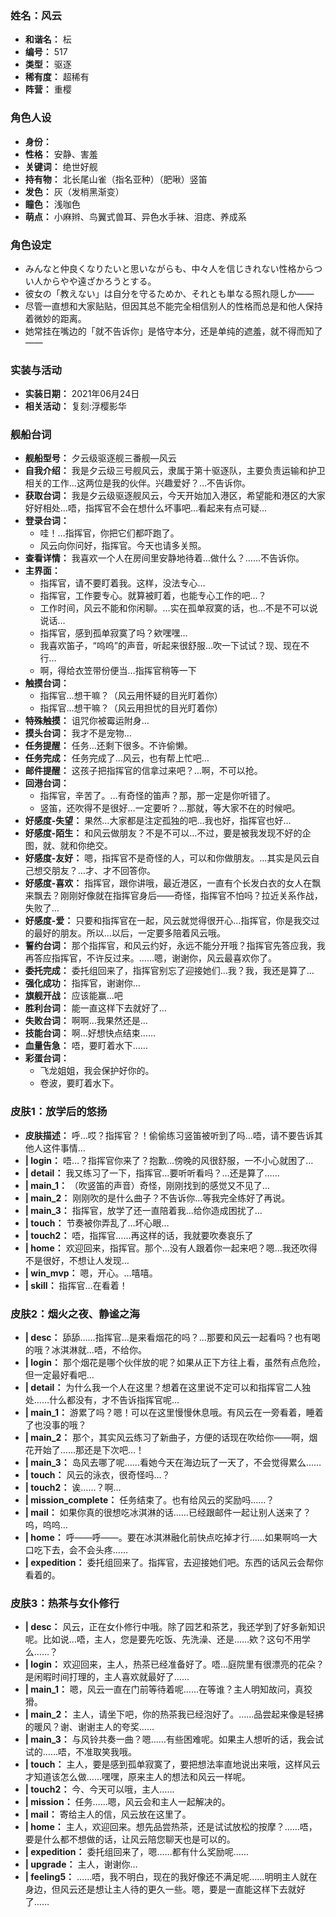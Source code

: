 ### 姓名：风云
* **和谐名：** 枟
* **编号：** 517
* **类型：** 驱逐
* **稀有度：** 超稀有
* **阵营：** 重樱


### 角色人设
* **身份：** 
* **性格：** 安静、害羞
* **关键词：** 绝世好舰
* **持有物：** 北长尾山雀（指名亚种）（肥啾）竖笛
* **发色：** 灰（发梢黑渐变）
* **瞳色：** 浅咖色
* **萌点：** 小麻辫、鸟翼式兽耳、异色水手袜、泪痣、养成系


### 角色设定
* みんなと仲良くなりたいと思いながらも、中々人を信じきれない性格からつい人からやや遠ざかろうとする。
* 彼女の「教えない」は自分を守るためか、それとも単なる照れ隠しか――
* 尽管一直想和大家贴贴，但因其总不能完全相信别人的性格而总是和他人保持着微妙的距离。
* 她常挂在嘴边的「就不告诉你」是恪守本分，还是单纯的遮羞，就不得而知了――


### 实装与活动
* **实装日期：** 2021年06月24日
* **相关活动：** 复刻:浮樱影华


### 舰船台词
* **舰船型号：** 夕云级驱逐舰三番舰—风云
* **自我介绍：** 我是夕云级三号舰风云，隶属于第十驱逐队，主要负责运输和护卫相关的工作…这两位是我的伙伴。兴趣爱好？…不告诉你。
* **获取台词：** 我是夕云级驱逐舰风云，今天开始加入港区，希望能和港区的大家好好相处…唔，指挥官不会在想什么坏事吧…看起来有点可疑…
* **登录台词：**
  * 哇！…指挥官，你把它们都吓跑了。
  * 风云向你问好，指挥官。今天也请多关照。
* **查看详情：** 我喜欢一个人在房间里安静地待着…做什么？……不告诉你。
* **主界面：**
  * 指挥官，请不要盯着我。这样，没法专心…
  * 指挥官，工作要专心。就算被盯着，也能专心工作的吧…？
  * 工作时间，风云不能和你闲聊。…实在孤单寂寞的话，也…不是不可以说说话…
  * 指挥官，感到孤单寂寞了吗？欸嘿嘿…
  * 我喜欢笛子，“呜呜”的声音，听起来很舒服…吹一下试试？现、现在不行…
  * 啊，得给衣笠带份便当…指挥官稍等一下
* **触摸台词：**
  * 指挥官…想干嘛？（风云用怀疑的目光盯着你）
  * 指挥官…想干嘛？（风云用担忧的目光盯着你）
* **特殊触摸：** 诅咒你被霉运附身…
* **摸头台词：** 我才不是宠物…
* **任务提醒：** 任务…还剩下很多。不许偷懒。
* **任务完成：** 任务完成了…风云，也有帮上忙吧…
* **邮件提醒：** 这孩子把指挥官的信拿过来吧？…啊，不可以抢。
* **回港台词：**
  * 指挥官，辛苦了。…有奇怪的笛声？那，那一定是你听错了。
  * 竖笛，还吹得不是很好…一定要听？…那就，等大家不在的时候吧。
* **好感度-失望：** 果然…大家都是注定孤独的吧…我也好，指挥官也好…
* **好感度-陌生：** 和风云做朋友？不是不可以…不过，要是被我发现不好的企图，就、就和你绝交。
* **好感度-友好：** 嗯，指挥官不是奇怪的人，可以和你做朋友。…其实是风云自己想交朋友？…才、才不回答你。
* **好感度-喜欢：** 指挥官，跟你讲哦，最近港区，一直有个长发白衣的女人在飘来飘去？刚刚好像就在指挥官身后——奇怪，指挥官不怕吗？拉近关系作战，失败了…
* **好感度-爱：** 只要和指挥官在一起，风云就觉得很开心…指挥官，你是我交过的最好的朋友。所以…以后，一定要多陪着风云哦。
* **誓约台词：** 那个指挥官，和风云约好，永远不能分开哦？指挥官先答应我，我再答应指挥官，不许反过来。……嗯，谢谢你，风云最喜欢你了。
* **委托完成：** 委托组回来了，指挥官别忘了迎接她们…我？我，我还是算了…
* **强化成功：** 指挥官，谢谢你…
* **旗舰开战：** 应该能赢…吧
* **胜利台词：** 能一直这样下去就好了…
* **失败台词：** 啊啊…我果然还是…
* **技能台词：** 啊…好想快点结束……
* **血量告急：** 唔，要盯着水下……
* **彩蛋台词：**
  * 飞龙姐姐，我会保护好你的。
  * 卷波，要盯着水下。


### 皮肤1：放学后的悠扬
* **皮肤描述：** 呼…哎？指挥官？！偷偷练习竖笛被听到了吗…唔，请不要告诉其他人这件事情…
* **| login：** 唔…？指挥官你来了？抱歉…傍晚的风很舒服，一不小心就困了…
* **| detail：** 我又练习了一下，指挥官…要听听看吗？…还是算了……
* **| main_1：** （吹竖笛的声音）奇怪，刚刚找到的感觉又不见了…
* **| main_2：** 刚刚吹的是什么曲子？不告诉你…等我完全练好了再说。
* **| main_3：** 指挥官，放学了还一直陪着我…给你造成困扰了…
* **| touch：** 节奏被你弄乱了…坏心眼…
* **| touch2：** 唔，指挥官……再这样的话，我就要吹奏哀乐了
* **| home：** 欢迎回来，指挥官。那个…没有人跟着你一起来吧？嗯…我还吹得不是很好，不想让人发现…
* **| win_mvp：** 嗯，开心。…嘻嘻。
* **| skill：** 指挥官…在看着！


### 皮肤2：烟火之夜、静谧之海
* **| desc：** 舔舔……指挥官…是来看烟花的吗？…那要和风云一起看吗？也有喝的哦？冰淇淋就…唔，不给你。
* **| login：** 那个烟花是哪个伙伴放的呢？如果从正下方往上看，虽然有点危险，但一定最好看吧…
* **| detail：** 为什么我一个人在这里？想着在这里说不定可以和指挥官二人独处……什么都没有，才不告诉指挥官呢…
* **| main_1：** 游累了吗？嗯！可以在这里慢慢休息哦。有风云在一旁看着，睡着了也没事的哦？
* **| main_2：** 那个，其实风云练习了新曲子，方便的话现在吹给你——啊，烟花开始了……那还是下次吧…！
* **| main_3：** 岛风去哪了呢……看她今天在海边玩了一天了，不会觉得累么……
* **| touch：** 风云的泳衣，很奇怪吗…？
* **| touch2：** 诶……？啊…
* **| mission_complete：** 任务结束了。也有给风云的奖励吗……？
* **| mail：** 如果你真的很想吃冰淇淋的话……已经跟邮件一起让别人送来了？呜，呜呜…
* **| home：** 呼——呼——。要在冰淇淋融化前快点吃掉才行……如果啊呜一大口吃下去，会不会头疼……
* **| expedition：** 委托组回来了。指挥官，去迎接她们吧。东西的话风云会帮你看着的。


### 皮肤3：热茶与女仆修行
* **| desc：** 风云，正在女仆修行中哦。除了园艺和茶艺，我还学到了好多新知识呢。比如说…唔，主人，您是要先吃饭、先洗澡、还是……欸？这句不用学么……？
* **| login：** 欢迎回来，主人，热茶已经准备好了。唔…庭院里有很漂亮的花朵？是闲暇时间打理的，主人喜欢就最好了……
* **| main_1：** 嗯，风云一直在门前等待着呢……在等谁？主人明知故问，真狡猾。
* **| main_2：** 主人，请坐下吧，你的热茶我已经泡好了。……品尝起来像是轻拂的暖风？谢、谢谢主人的夸奖……
* **| main_3：** 与风铃共奏一曲？嗯……有些困难呢。如果主人想听的话，我会试试的……唔，不准取笑我哦。
* **| touch：** 主人，要是感到孤单寂寞了，要把想法率直地说出来哦，这样风云才知道该怎么做……嘿嘿，原来主人的想法和风云一样呢。
* **| touch2：** 今、今天可以哦，主人……
* **| mission：** 任务……嗯，风云会和主人一起解决的。
* **| mail：** 寄给主人的信，风云放在这里了。
* **| home：** 主人，欢迎回来。想先品尝热茶，还是试试放松的按摩？……唔，要是什么都不想做的话，让风云陪您聊天也是可以的。
* **| expedition：** 委托组回来了，嗯……都有什么奖励呢……
* **| upgrade：** 主人，谢谢你…
* **| feeling5：** ……唔，我不明白，现在的我好像还不满足呢……明明主人就在身边，但风云还是想让主人待的更久一些。嗯，要是一直能这样下去就好了……
